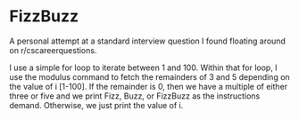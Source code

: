# FizzBuzz

A personal attempt at a standard interview question I found floating around on r/cscareerquestions.

I use a simple for loop to iterate between 1 and 100.
Within that for loop, I use the modulus command to fetch the remainders of 3 and 5 depending on the value of i [1-100]. If the remainder is 0, then we have a multiple
of either three or five and we print Fizz, Buzz, or FizzBuzz as the instructions demand. Otherwise, we just print the value of i.
